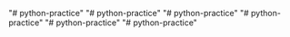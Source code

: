 "# python-practice" 
"# python-practice" 
"# python-practice" 
"# python-practice" 
"# python-practice" 
"# python-practice" 
